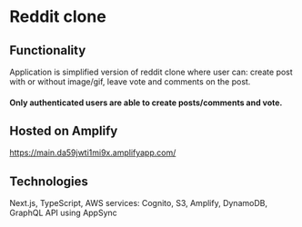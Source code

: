 # Reddit clone 

## Functionality

Application is simplified version of reddit clone where user can: create post with or without image/gif, leave vote and comments on the post. 

#### Only authenticated users are able to create posts/comments and vote. 

## Hosted on Amplify

https://main.da59jwti1mi9x.amplifyapp.com/

## Technologies

Next.js, TypeScript, AWS services: Cognito, S3, Amplify, DynamoDB, GraphQL API using AppSync




